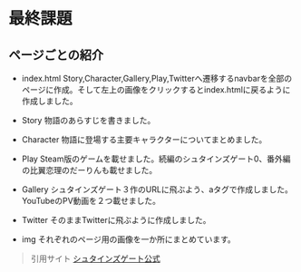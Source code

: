 # 最終課題

## ページごとの紹介

- index.html
Story,Character,Gallery,Play,Twitterへ遷移するnavbarを全部のページに作成。そして左上の画像をクリックするとindex.htmlに戻るように作成しました。

- Story
物語のあらすじを書きました。

- Character
物語に登場する主要キャラクターについてまとめました。

- Play
Steam版のゲームを載せました。続編のシュタインズゲート0、番外編の比翼恋理のだーりんも載せました。

- Gallery
シュタインズゲート３作のURLに飛ぶよう、aタグで作成しました。YouTubeのPV動画を２つ載せました。

- Twitter
そのままTwitterに飛ぶように作成しました。

- img
それぞれのページ用の画像を一か所にまとめています。

>引用サイト
[シュタインズゲート公式](https://steinsgate.jp/sgflash.html)

